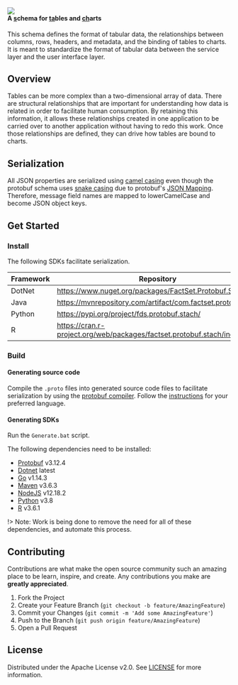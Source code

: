<div><img src="images/logos/logo_450px.png"></div>
<h4 style="margin-top:0">A <u>s</u>chema for <u>ta</u>bles and <u>ch</u>arts</h4>

This schema defines the format of tabular data, the relationships between columns, rows, headers, and metadata, and the binding of tables to charts. It is meant to standardize the format of tabular data between the service layer and the user interface layer.

## Overview

Tables can be more complex than a two-dimensional array of data. There are structural relationships that are important for understanding how data is related in order to facilitate human consumption. By retaining this information, it allows these relationships created in one application to be carried over to another application without having to redo this work. Once those relationships are defined, they can drive how tables are bound to charts.

## Serialization

All JSON properties are serialized using [camel casing](https://en.wikipedia.org/wiki/Camel_case) even though the protobuf schema uses [snake casing](https://en.wikipedia.org/wiki/Snake_case) due to protobuf's [JSON Mapping](https://developers.google.com/protocol-buffers/docs/proto3#json). Therefore, message field names are mapped to lowerCamelCase and become JSON object keys.

## Get Started

### Install

The following SDKs facilitate serialization.

   | Framework | Repository |
   |-----------|------------|
   | DotNet    | https://www.nuget.org/packages/FactSet.Protobuf.Stach/    |
   | Java      | https://mvnrepository.com/artifact/com.factset.protobuf |
   | Python    | https://pypi.org/project/fds.protobuf.stach/ |
   | R         | https://cran.r-project.org/web/packages/factset.protobuf.stach/index.html |
   
### Build

#### Generating source code

Compile the `.proto` files into generated source code files to facilitate serialization by using the [protobuf compiler](https://github.com/protocolbuffers/protobuf/releases). Follow the [instructions](https://developers.google.com/protocol-buffers/docs/proto3#generating) for your preferred language.

#### Generating SDKs

Run the `Generate.bat` script.

The following dependencies need to be installed:
- [Protobuf](https://github.com/protocolbuffers/protobuf/releases) v3.12.4
- [Dotnet](https://dotnet.microsoft.com/download) latest
- [Go](https://golang.org/dl/) v1.14.3
- [Maven](https://maven.apache.org/download.cgi) v3.6.3
- [NodeJS](https://nodejs.org/en/download/) v12.18.2
- [Python](https://www.python.org/downloads/) v3.8
- [R](https://cran.r-project.org/mirrors.html) v3.6.1

!> Note: Work is being done to remove the need for all of these dependencies, and automate this process.

## Contributing

Contributions are what make the open source community such an amazing place to be learn, inspire, and create. Any contributions you make are **greatly appreciated**.

1. Fork the Project
2. Create your Feature Branch (`git checkout -b feature/AmazingFeature`)
3. Commit your Changes (`git commit -m 'Add some AmazingFeature'`)
4. Push to the Branch (`git push origin feature/AmazingFeature`)
5. Open a Pull Request

## License

Distributed under the Apache License v2.0. See [LICENSE](LICENSE.txt ':ignore :target=_blank') for more information.